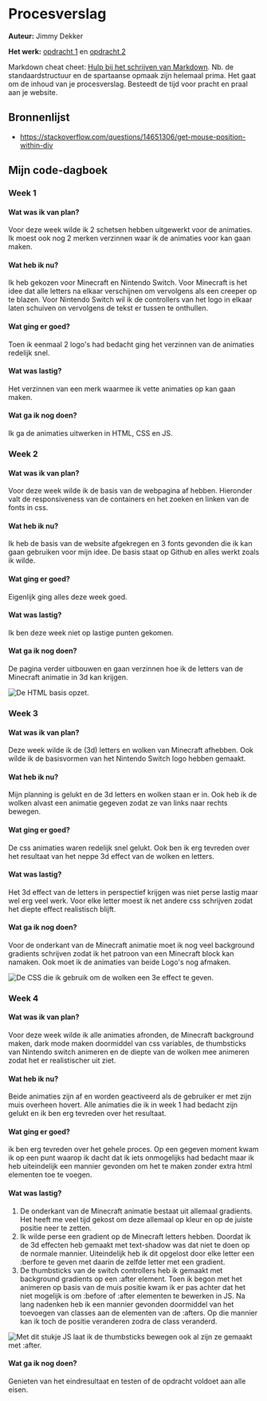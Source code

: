 # Procesverslag
**Auteur:** Jimmy Dekker

**Het werk:** [opdracht 1](opdracht1/index.html) en [opdracht 2](opdracht2/index.html)

Markdown cheat cheet: [Hulp bij het schrijven van Markdown](https://github.com/adam-p/markdown-here/wiki/Markdown-Cheatsheet). Nb. de standaardstructuur en de spartaanse opmaak zijn helemaal prima. Het gaat om de inhoud van je procesverslag. Besteedt de tijd voor pracht en praal aan je website.

## Bronnenlijst
- https://stackoverflow.com/questions/14651306/get-mouse-position-within-div

## Mijn code-dagboek

### Week 1
#### Wat was ik van plan?
Voor deze week wilde ik 2 schetsen hebben uitgewerkt voor de animaties. Ik moest ook nog 2 merken verzinnen waar ik de animaties voor kan gaan maken.
#### Wat heb ik nu?
Ik heb gekozen voor Minecraft en Nintendo Switch.
Voor Minecraft is het idee dat alle letters na elkaar verschijnen om vervolgens als een creeper op te blazen.
Voor Nintendo Switch wil ik de controllers van het logo in elkaar laten schuiven on vervolgens de tekst er tussen te onthullen.
#### Wat ging er goed?
Toen ik eenmaal 2 logo's had bedacht ging het verzinnen van de animaties redelijk snel.
#### Wat was lastig?
Het verzinnen van een merk waarmee ik vette animaties op kan gaan maken.
#### Wat ga ik nog doen?
Ik ga de animaties uitwerken in HTML, CSS en JS.

### Week 2
#### Wat was ik van plan?
Voor deze week wilde ik de basis van de webpagina af hebben. Hieronder valt de responsiveness van de containers en het zoeken en linken van de fonts in css.
#### Wat heb ik nu?
Ik heb de basis van de website afgekregen en 3 fonts gevonden die ik kan gaan gebruiken voor mijn idee. De basis staat op Github en alles werkt zoals ik wilde.
#### Wat ging er goed?
Eigenlijk ging alles deze week goed.
#### Wat was lastig?
Ik ben deze week niet op lastige punten gekomen.
#### Wat ga ik nog doen?
De pagina verder uitbouwen en gaan verzinnen hoe ik de letters van de Minecraft animatie in 3d kan krijgen.

![De HTML basis opzet.](https://raw.githubusercontent.com/sjimpy/Fvd/main/opdracht1/images/sc1.png "De HTML basis opzet.")

### Week 3
#### Wat was ik van plan?
Deze week wilde ik de (3d) letters en wolken van Minecraft afhebben. Ook wilde ik de basisvormen van het Nintendo Switch logo hebben gemaakt.
#### Wat heb ik nu?
Mijn planning is gelukt en de 3d letters en wolken staan er in. Ook heb ik de wolken alvast een animatie gegeven zodat ze van links naar rechts bewegen.
#### Wat ging er goed?
De css animaties waren redelijk snel gelukt. Ook ben ik erg tevreden over het resultaat van het neppe 3d effect van de wolken en letters.
#### Wat was lastig?
Het 3d effect van de letters in perspectief krijgen was niet perse lastig maar wel erg veel werk. Voor elke letter moest ik net andere css schrijven zodat het diepte effect realistisch blijft.
#### Wat ga ik nog doen?
Voor de onderkant van de Minecraft animatie moet ik nog veel background gradients schrijven zodat ik het patroon van een Minecraft block kan namaken. Ook moet ik de animaties van beide Logo's nog afmaken.

![De CSS die ik gebruik om de wolken een 3e effect te geven.](https://raw.githubusercontent.com/sjimpy/Fvd/main/opdracht1/images/sc2.png "De CSS die ik gebruik om de wolken een 3e effect te geven.")

### Week 4
#### Wat was ik van plan?
Voor deze week wilde ik alle animaties afronden, de Minecraft background maken, dark mode maken doormiddel van css variables, de thumbsticks van Nintendo switch animeren en de diepte van de wolken mee animeren zodat het er realistischer uit ziet.
#### Wat heb ik nu?
Beide animaties zijn af en worden geactiveerd als de gebruiker er met zijn muis overheen hovert. Alle animaties die ik in week 1 had bedacht zijn gelukt en ik ben erg tevreden over het resultaat.
#### Wat ging er goed?
ik ben erg tevreden over het gehele proces. Op een gegeven moment kwam ik op een punt waarop ik dacht dat ik iets onmogelijks had bedacht maar ik heb uiteindelijk een mannier gevonden om het te maken zonder extra html elementen toe te voegen.
#### Wat was lastig?
1. De onderkant van de Minecraft animatie bestaat uit allemaal gradients. Het heeft me veel tijd gekost om deze allemaal op kleur en op de juiste positie neer te zetten.
2. Ik wilde perse een gradient op de Minecraft letters hebben. Doordat ik de 3d effecten heb gemaakt met text-shadow was dat niet te doen op de normale mannier. Uiteindelijk heb ik dit opgelost door elke letter een :berfore te geven met daarin de zelfde letter met een gradient.
3. De thumbsticks van de switch controllers heb ik gemaakt met background gradients op een :after element. Toen ik begon met het animeren op basis van de muis positie kwam ik er pas achter dat het niet mogelijk is om :before of :after elementen te bewerken in JS. Na lang nadenken heb ik een mannier gevonden doormiddel van het toevoegen van classes aan de elementen van de :afters. Op die mannier kan ik toch de positie veranderen zodra de class veranderd.

![Met dit stukje JS laat ik de thumbsticks bewegen ook al zijn ze gemaakt met :after.](https://raw.githubusercontent.com/sjimpy/Fvd/main/opdracht1/images/sc3.png "Met dit stukje JS laat ik de thumbsticks bewegen ook al zijn ze gemaakt met :after.")


#### Wat ga ik nog doen?
Genieten van het eindresultaat en testen of de opdracht voldoet aan alle eisen.
